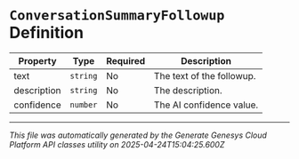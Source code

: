 # `ConversationSummaryFollowup` Definition

| Property | Type | Required | Description |
|----------|------|----------|-------------|
| text | `string` | No | The text of the followup. |
| description | `string` | No | The description. |
| confidence | `number` | No | The AI confidence value. |

---

*This file was automatically generated by the Generate Genesys Cloud Platform API classes utility on 2025-04-24T15:04:25.600Z*